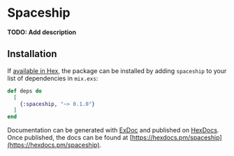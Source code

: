 # Spaceship

**TODO: Add description**

## Installation

If [available in Hex](https://hex.pm/docs/publish), the package can be installed
by adding `spaceship` to your list of dependencies in `mix.exs`:

```elixir
def deps do
  [
    {:spaceship, "~> 0.1.0"}
  ]
end
```

Documentation can be generated with [ExDoc](https://github.com/elixir-lang/ex_doc)
and published on [HexDocs](https://hexdocs.pm). Once published, the docs can
be found at [https://hexdocs.pm/spaceship](https://hexdocs.pm/spaceship).

